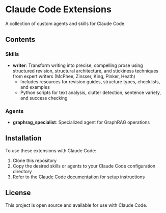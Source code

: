 # Claude Code Extensions

A collection of custom agents and skills for Claude Code.

## Contents

### Skills

- **writer**: Transform writing into precise, compelling prose using structured revision, structural architecture, and stickiness techniques from expert writers (McPhee, Zinsser, King, Pinker, Heath)
  - Includes resources for revision guides, structure types, checklists, and examples
  - Python scripts for text analysis, clutter detection, sentence variety, and success checking

### Agents

- **graphrag_specialist**: Specialized agent for GraphRAG operations

## Installation

To use these extensions with Claude Code:

1. Clone this repository
2. Copy the desired skills or agents to your Claude Code configuration directory
3. Refer to the [Claude Code documentation](https://docs.claude.com/claude-code) for setup instructions

## License

This project is open source and available for use with Claude Code.
